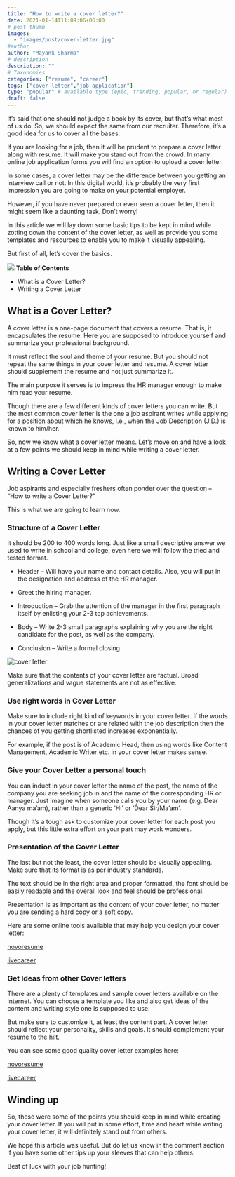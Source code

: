 ```yaml
---
title: "How to write a cover letter?"
date: 2021-01-14T11:09:06+06:00
# post thumb
images:
  - "images/post/cover-letter.jpg"
#author
author: "Mayank Sharma"
# description
description: ""
# Taxonomies
categories: ["resume", "career"]
tags: ["cover-letter","job-application"]
type: "popular" # available type (epic, trending, popular, or regular)
draft: false
---
```


It’s said that one should not judge a book by its cover, but that’s what most of us do. So, we should expect the same from our recruiter. Therefore, it’s a good idea for us to cover all the bases. 

If you are looking for a job, then it will be prudent to prepare a cover letter along with resume. It will make you stand out from the crowd. In many online job application forms you will find an option to upload a cover letter. 

In some cases, a cover letter may be the difference between you getting an interview call or not. In this digital world, it’s probably the very first impression you are going to make on your potential employer. 

However, if you have never prepared or even seen a cover letter, then it might seem like a daunting task. Don’t worry! 

In this article we will lay down some basic tips to be kept in mind while zotting down the content of the cover letter, as well as provide you some templates and resources to enable you to make it visually appealing. 

But first of all, let’s cover the basics.

<div class="toc-mak">
<img src="../../images/pencil.png">
<b>Table of Contents</b>
<ul>
<li>What is a Cover Letter?</li>
<li>Writing a Cover Letter</li>
</ul>
</div>

## What is a Cover Letter?

A cover letter is a one-page document that covers a resume. That is, it encapsulates the resume. 
Here you are supposed to introduce yourself and summarize your professional background. 

It must reflect the soul and theme of your resume. But you should not repeat the same things in your cover letter and resume. A cover letter should supplement the resume and not just summarize it. 

The main purpose it serves is to impress the HR manager enough to make him read your resume. 

Though there are a few different kinds of cover letters you can write. But the most common cover letter is the one a job aspirant writes while applying for a position about which he knows, i.e., when the Job Description (J.D.) is known to him/her. 

So, now we know what a cover letter means. Let’s move on and have a look at a few points we should keep in mind while writing a cover letter. 


## Writing a Cover Letter

Job aspirants and especially freshers often ponder over the question – “How to write a Cover Letter?”

This is what we are going to learn now. 

### Structure of a Cover Letter

It should be 200 to 400 words long. Just like a small descriptive answer we used to write in school and college, even here we will follow the tried and tested format.

* Header – Will have your name and contact details. Also, you will put in the designation and address of the HR manager.

* Greet the hiring manager.

* Introduction – Grab the attention of the manager in the first paragraph itself by enlisting your 2-3 top achievements. 

* Body – Write 2-3 small paragraphs explaining why you are the right candidate for the post, as well as the company.

* Conclusion – Write a formal closing. 

<img src="../../images/post/cover-letter.png" alt="cover letter"> <br>

Make sure that the contents of your cover letter are factual. Broad generalizations and vague statements are not as effective. 

### Use right words in Cover Letter

Make sure to include right kind of keywords in your cover letter. If the words in your cover letter matches or are related with the job description then the chances of you getting shortlisted increases exponentially. 

For example, if the post is of Academic Head, then using words like Content Management, Academic Writer etc. in your cover letter makes sense. 

### Give your Cover Letter a personal touch

You can induct in your cover letter the name of the post, the name of the company you are seeking job in and the name of the corresponding HR or manager. Just imagine when someone calls you by your name (e.g. Dear Aanya ma’am), rather than a generic ‘Hi’ or ‘Dear Sir/Ma’am’. 

Though it’s a tough ask to customize your cover letter for each post you apply, but this little extra effort on your part may work wonders. 

### Presentation of the Cover Letter
The last but not the least, the cover letter should be visually appealing. Make sure that its format is as per industry standards. 

The text should be in the right area and proper formatted, the font should be easily readable and the overall look and feel should be professional. 

Presentation is as important as the content of your cover letter, no matter you are sending a hard copy or a soft copy. 

Here are some online tools available that may help you design your cover letter:

<a href="https://novoresume.com/cover-letter-templates" target="_blank" class="mak-link">novoresume</a>

<a href="https://www.livecareer.com/cover-letter/builder" target="_blank" class="mak-link">livecareer</a>


### Get Ideas from other Cover letters

There are a plenty of templates and sample cover letters available on the internet. You can choose a template you like and also get ideas of the content and writing style one is supposed to use. 

But make sure to customize it, at least the content part. A cover letter should reflect your personality, skills and goals. It should complement your resume to the hilt. 

You can see some good quality cover letter examples here:

<a href="https://novoresume.com/career-blog/cover-letter-examples" target="_blank" class="mak-link">novoresume</a>

<a href="https://www.thebalancecareers.com/free-cover-letter-examples-and-writing-tips-2060208" target="_blank" class="mak-link">livecareer</a>


## Winding up

So, these were some of the points you should keep in mind while creating your cover letter. If you will put in some effort, time and heart while writing your cover letter, it will definitely stand out from others. 

We hope this article was useful. But do let us know in the comment section if you have some other tips up your sleeves that can help others. 

Best of luck with your job hunting! 

